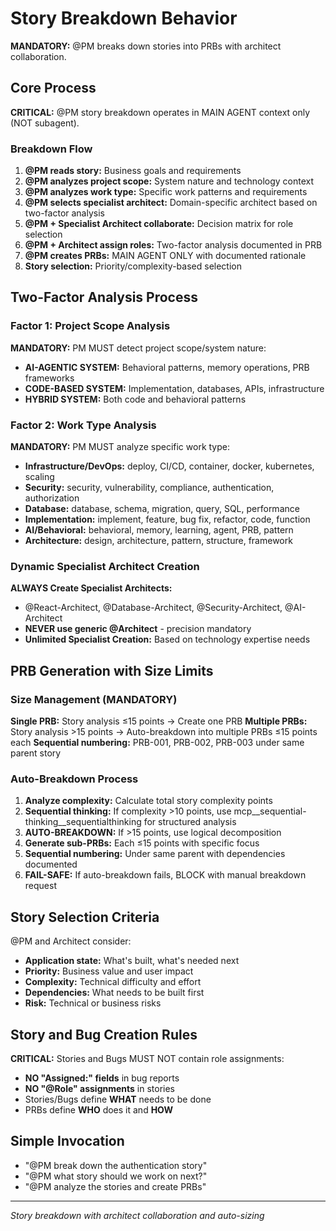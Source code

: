 # Story Breakdown Behavior

**MANDATORY:** @PM breaks down stories into PRBs with architect collaboration.

## Core Process

**CRITICAL:** @PM story breakdown operates in MAIN AGENT context only (NOT subagent).

### Breakdown Flow
1. **@PM reads story:** Business goals and requirements
2. **@PM analyzes project scope:** System nature and technology context
3. **@PM analyzes work type:** Specific work patterns and requirements
4. **@PM selects specialist architect:** Domain-specific architect based on two-factor analysis
5. **@PM + Specialist Architect collaborate:** Decision matrix for role selection
6. **@PM + Architect assign roles:** Two-factor analysis documented in PRB
7. **@PM creates PRBs:** MAIN AGENT ONLY with documented rationale
8. **Story selection:** Priority/complexity-based selection

## Two-Factor Analysis Process

### Factor 1: Project Scope Analysis
**MANDATORY:** PM MUST detect project scope/system nature:
- **AI-AGENTIC SYSTEM:** Behavioral patterns, memory operations, PRB frameworks
- **CODE-BASED SYSTEM:** Implementation, databases, APIs, infrastructure
- **HYBRID SYSTEM:** Both code and behavioral patterns

### Factor 2: Work Type Analysis  
**MANDATORY:** PM MUST analyze specific work type:
- **Infrastructure/DevOps:** deploy, CI/CD, container, docker, kubernetes, scaling
- **Security:** security, vulnerability, compliance, authentication, authorization
- **Database:** database, schema, migration, query, SQL, performance
- **Implementation:** implement, feature, bug fix, refactor, code, function
- **AI/Behavioral:** behavioral, memory, learning, agent, PRB, pattern
- **Architecture:** design, architecture, pattern, structure, framework

### Dynamic Specialist Architect Creation
**ALWAYS Create Specialist Architects:**
- @React-Architect, @Database-Architect, @Security-Architect, @AI-Architect
- **NEVER use generic @Architect** - precision mandatory
- **Unlimited Specialist Creation:** Based on technology expertise needs

## PRB Generation with Size Limits

### Size Management (MANDATORY)
**Single PRB:** Story analysis ≤15 points → Create one PRB
**Multiple PRBs:** Story analysis >15 points → Auto-breakdown into multiple PRBs ≤15 points each
**Sequential numbering:** PRB-001, PRB-002, PRB-003 under same parent story

### Auto-Breakdown Process
1. **Analyze complexity:** Calculate total story complexity points
2. **Sequential thinking:** If complexity >10 points, use mcp__sequential-thinking__sequentialthinking for structured analysis
3. **AUTO-BREAKDOWN:** If >15 points, use logical decomposition
4. **Generate sub-PRBs:** Each ≤15 points with specific focus
5. **Sequential numbering:** Under same parent with dependencies documented
6. **FAIL-SAFE:** If auto-breakdown fails, BLOCK with manual breakdown request

## Story Selection Criteria

@PM and Architect consider:
- **Application state:** What's built, what's needed next
- **Priority:** Business value and user impact
- **Complexity:** Technical difficulty and effort
- **Dependencies:** What needs to be built first
- **Risk:** Technical or business risks

## Story and Bug Creation Rules

**CRITICAL:** Stories and Bugs MUST NOT contain role assignments:
- **NO "Assigned:" fields** in bug reports
- **NO "@Role" assignments** in stories
- Stories/Bugs define **WHAT** needs to be done
- PRBs define **WHO** does it and **HOW**

## Simple Invocation

- "@PM break down the authentication story"
- "@PM what story should we work on next?"
- "@PM analyze the stories and create PRBs"

---
*Story breakdown with architect collaboration and auto-sizing*
